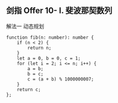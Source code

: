 ## 剑指 Offer 10- I. 斐波那契数列

解法一 动态规划
```
function fib(n: number): number {
    if (n < 2) {
        return n;
    }
    let a = 0, b = 0, c = 1;
    for (let i = 2; i <= n; i++) {
        a = b;
        b = c;
        c = (a + b) % 1000000007;
    }
    return c;
};
```
